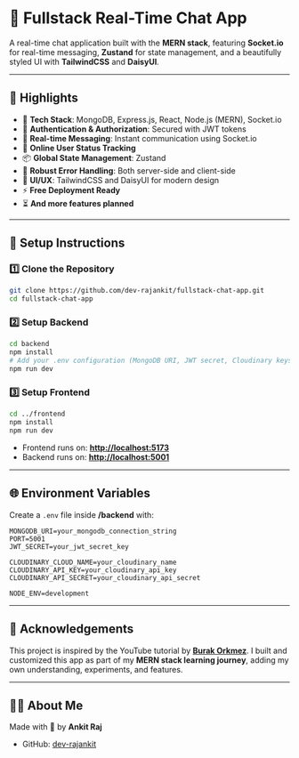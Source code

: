 
# 💬 Fullstack Real-Time Chat App

A real-time chat application built with the **MERN stack**, featuring **Socket.io** for real-time messaging, **Zustand** for state management, and a beautifully styled UI with **TailwindCSS** and **DaisyUI**.

---

## 🚀 Highlights

- 🌟 **Tech Stack**: MongoDB, Express.js, React, Node.js (MERN), Socket.io
- 🎃 **Authentication & Authorization**: Secured with JWT tokens
- 👾 **Real-time Messaging**: Instant communication using Socket.io
- 🚦 **Online User Status Tracking**
- 📦 **Global State Management**: Zustand
- 🐞 **Robust Error Handling**: Both server-side and client-side
- 🎨 **UI/UX**: TailwindCSS and DaisyUI for modern design
- ⚡ **Free Deployment Ready**
- ⏳ **And more features planned**

---

## 🔧 Setup Instructions

### 1️⃣ Clone the Repository
```bash
git clone https://github.com/dev-rajankit/fullstack-chat-app.git
cd fullstack-chat-app
````

### 2️⃣ Setup Backend

```bash
cd backend
npm install
# Add your .env configuration (MongoDB URI, JWT secret, Cloudinary keys)
npm run dev
```

### 3️⃣ Setup Frontend

```bash
cd ../frontend
npm install
npm run dev
```

* Frontend runs on: **[http://localhost:5173](http://localhost:5173)**
* Backend runs on: **[http://localhost:5001](http://localhost:5001)**

---

## 🌐 Environment Variables

Create a `.env` file inside **/backend** with:

```env
MONGODB_URI=your_mongodb_connection_string
PORT=5001
JWT_SECRET=your_jwt_secret_key

CLOUDINARY_CLOUD_NAME=your_cloudinary_name
CLOUDINARY_API_KEY=your_cloudinary_api_key
CLOUDINARY_API_SECRET=your_cloudinary_api_secret

NODE_ENV=development
```

---

## 🙌 Acknowledgements

This project is inspired by the YouTube tutorial by **[Burak Orkmez](https://github.com/burakorkmez/fullstack-chat-app)**.
I built and customized this app as part of my **MERN stack learning journey**, adding my own understanding, experiments, and features.

---

## 👨‍💻 About Me

Made with 💙 by **Ankit Raj**

* GitHub: [dev-rajankit](https://github.com/dev-rajankit)